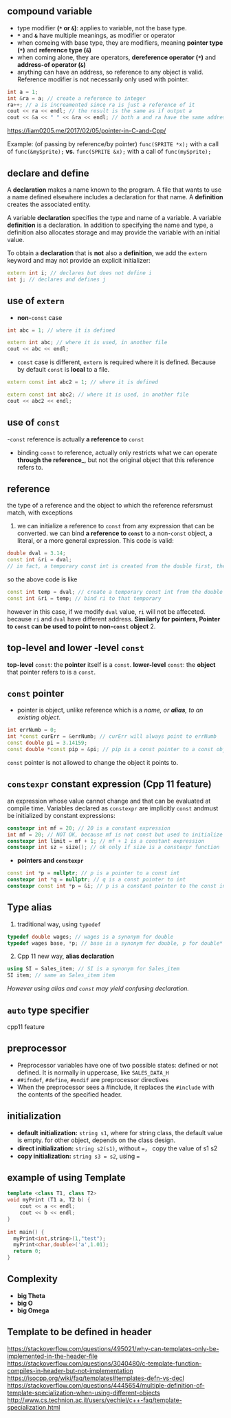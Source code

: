 ## compound variable
- type modifier **(```*``` or ```&```)**: applies to variable, not the base type.
- __```*```__ and __```&```__ have multiple meanings, as modifier or operator
- when comeing with base type, they are modifiers, meaning __pointer type (```*```)__ and __reference type (```&```)__
- when coming alone, they are operators,  __dereference operator (```*```)__ and __address-of operator (```&```)__
- anything can have an address, so reference to any object is valid. Reference modifier is not necessarily only used with pointer.
```cpp
int a = 1; 
int &ra = a; // create a reference to integer
ra++; // a is increamented since ra is just a reference of it
cout << ra << endl; // the result is the same as if output a
cout << &a << " " << &ra << endl; // both a and ra have the same address
```

https://liam0205.me/2017/02/05/pointer-in-C-and-Cpp/

Example: (of passing by reference/by pointer)
```func(SPRITE *x);```
with a call of
```func(&mySprite);```
**vs.**
```func(SPRITE &x);```
with a call of
```func(mySprite);```

## declare and define
A __declaration__ makes a name known to the program. A file that wants to use a name defined elsewhere includes a declaration for that name. A __definition__ creates the associated entity.

A variable __declaration__ specifies the type and name of a variable. 
A variable __definition__ is a declaration. In addition to specifying the name and type, a definition also allocates storage and may provide the variable with an initial value.

To obtain a __declaration__ that is __not__ also a __definition__, we add the ```extern``` keyword and may not provide an explicit initializer:
```cpp
extern int i; // declares but does not define i
int j; // declares and defines j
```

## use of ```extern```
- __non__-```const``` case
```cpp
int abc = 1; // where it is defined
```
```cpp
extern int abc; // where it is used, in another file
cout << abc << endl;
```
- ```const``` case is different, ```extern``` is required where it is defined. Because by default ```const``` is __local__ to a file.
```cpp
extern const int abc2 = 1; // where it is defined
```
```cpp
extern const int abc2; // where it is used, in another file
cout << abc2 << endl;
```

## use of ```const```
-```const``` reference is actually __a reference to__ ```const```
- binding ```const``` to reference, actually only restricts what we can operate __through the reference___, but not the original object that this reference refers to.

## reference
the type of a reference and the object to which the reference refersmust match, with exceptions
1. we can initialize a reference to ```const``` from any expression that can be converted. we can bind __a reference to ```const```__ to a non-```const``` object, a literal, or a more general expression. This code is valid:
```cpp
double dval = 3.14; 
const int &ri = dval; 
// in fact, a temporary const int is created from the double first, then this temp was assigned to ri
```
so the above code is like
```cpp
const int temp = dval; // create a temporary const int from the double
const int &ri = temp; // bind ri to that temporary
```
however in this case, if we modify ```dval``` value, ```ri``` will not be affeceted. because ```ri``` and ```dval``` have different address. 
**Similarly for pointers, Pointer to ```const``` can be used to point to non-```const``` object**
2. 

## top-level and lower -level ```const```
__top-level__ ```const```: the __pointer__ itself is a ```const```. 
__lower-level__ ```const```: the __object__ that pointer refers to is a ```const```.

## ```const``` pointer
- pointer is object, unlike reference which is a _name, or **alias**, to an existing object_.
```cpp
int errNumb = 0;
int *const curErr = &errNumb; // curErr will always point to errNumb
const double pi = 3.14159;
const double *const pip = &pi; // pip is a const pointer to a const object
```
```const``` pointer is not allowed to change the object it points to.

## ```constexpr``` constant expression (Cpp 11 feature)
an expression whose value cannot change and that can be evaluated at compile time.
Variables declared as ```constexpr``` are implicitly ```const``` andmust be initialized by constant expressions:
```cpp
constexpr int mf = 20; // 20 is a constant expression
int mf = 20; // NOT OK, because mf is not const but used to initialize limit below
constexpr int limit = mf + 1; // mf + 1 is a constant expression
constexpr int sz = size(); // ok only if size is a constexpr function
```
- __pointers and ```constexpr```__
```cpp
const int *p = nullptr; // p is a pointer to a const int
constexpr int *q = nullptr; // q is a const pointer to int
constexpr const int *p = &i; // p is a constant pointer to the const int i
```

## Type alias
1. traditional way, using ```typedef```
```cpp
typedef double wages; // wages is a synonym for double
typedef wages base, *p; // base is a synonym for double, p for double*
```
2. Cpp 11 new way, __alias declaration__
```cpp
using SI = Sales_item; // SI is a synonym for Sales_item
SI item; // same as Sales_item item
```
_However using alias and ```const``` may yield confusing declaration._

## ```auto``` type specifier
cpp11 feature

## preprocessor
- Preprocessor variables have one of two possible states: defined or not defined. It is normally in uppercase, like ```SALES_DATA_H```
- ```##ifndef```, ```#define```, ```#endif``` are preprocessor directives
- When the preprocessor sees a #include, it replaces the ```#include``` with the contents of
the specified header.

## initialization
- __default initialization:__ ```string s1```, where for string class, the default value is empty. for other object, depends on the class design.
- __direct initialization:__ ```string s2(s1)```, without ```=```， copy the value of s1 s2
- __copy initialization:__ ```string s3 = s2```, using ```=```

## example of using Template
```cpp
template <class T1, class T2>
void myPrint (T1 a, T2 b) {
    cout << a << endl;
    cout << b << endl;
}
  
int main() {
  myPrint<int,string>(1,"test");
  myPrint<char,double>('a',1.01);
  return 0;
}
```

## Complexity
- __big Theta__
- __big O__
- __big Omega__

## Template to be defined in header
https://stackoverflow.com/questions/495021/why-can-templates-only-be-implemented-in-the-header-file
https://stackoverflow.com/questions/3040480/c-template-function-compiles-in-header-but-not-implementation
https://isocpp.org/wiki/faq/templates#templates-defn-vs-decl
https://stackoverflow.com/questions/4445654/multiple-definition-of-template-specialization-when-using-different-objects
http://www.cs.technion.ac.il/users/yechiel/c++-faq/template-specialization.html
